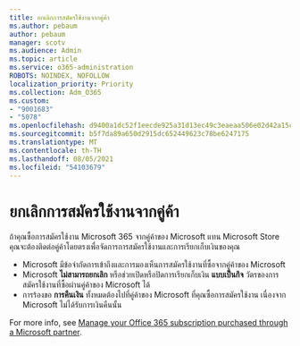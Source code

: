 ```yaml
---
title: ยกเลิกการสมัครใช้งานจากคู่ค้า
ms.author: pebaum
author: pebaum
manager: scotv
ms.audience: Admin
ms.topic: article
ms.service: o365-administration
ROBOTS: NOINDEX, NOFOLLOW
localization_priority: Priority
ms.collection: Adm_O365
ms.custom:
- "9001683"
- "5078"
ms.openlocfilehash: d9400a1dc52f1eecde925a31d13ec49c3eaeaa506e02d42a15c643259609ea24
ms.sourcegitcommit: b5f7da89a650d2915dc652449623c78be6247175
ms.translationtype: MT
ms.contentlocale: th-TH
ms.lasthandoff: 08/05/2021
ms.locfileid: "54103679"
---
```

# <a name="cancel-subscription-from-partner"></a>ยกเลิกการสมัครใช้งานจากคู่ค้า

ถ้าคุณซื้อการสมัครใช้งาน Microsoft 365 จากคู่ค้าของ Microsoft แทน Microsoft Store คุณจะต้องติดต่อคู่ค้าโดยตรงเพื่อจัดการการสมัครใช้งานและการเรียกเก็บเงินของคุณ

- Microsoft มีข้อจํากัดการเข้าถึงและการมองเห็นการสมัครใช้งานที่ซื้อจากคู่ค้าของ Microsoft 
- Microsoft **ไม่สามารถยกเลิก** หรือช่วยเปิดหรือปิดการเรียกเก็บเงิน **แบบเป็นกิจ** วัตรของการสมัครใช้งานที่ซื้อผ่านคู่ค้าของ Microsoft ได้ 
- การร้องขอ **การคืนเงิน** ทั้งหมดต้องไปที่คู่ค้าของ Microsoft ที่คุณซื้อการสมัครใช้งาน เนื่องจาก Microsoft ไม่ได้รับการเงินคืนนั้น 

For more info, see [Manage your Office 365 subscription purchased through a Microsoft partner](https://support.microsoft.com/help/4230739/microsoft-account-manage-office-365-subscription-from-third-party). 

